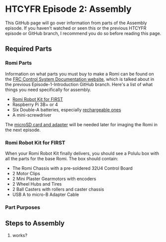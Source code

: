 # HTCYFR Episode 2: Assembly

This GitHub page will go over information from parts of the Assembly episode. If you haven't watched or seen this or the previous HTCYFR episode or GitHub branch, I recommend you do so before reading this page.

## Required Parts

### Romi Parts

Information on what parts you must buy to make a Romi can be found on the [FRC Control System Documentation website](https://docs.wpilib.org/en/stable/docs/romi-robot/hardware.html), which is talked about in the previous Episode-1-Introduction GitHub branch. Here's a list of what things you need specifically for assembly.

- [Romi Robot Kit for FIRST](https://www.pololu.com/product/4022)
- Raspberry Pi 3B+ or 4
- Six Double-A batteries, especially [rechargeable ones](https://www.amazon.com/gp/product/B07TW9T8JW/?th=1)
- A mini-screwdriver

The [microSD card and adapter](https://www.amazon.com/dp/B073K14CVB/) will be needed later for imaging the Romi in the next episode.

### Romi Robot Kit for FIRST

When your Romi Robot Kit finally delivers, you should see a Polulu box with all the parts for the base Romi. The box should contain:

- The Romi Chassis with a pre-soldered 32U4 Control Board
- 2 Motor Clips
- 2 Mini Plaster Gearmotors with encoders
- 2 Wheel Hubs and Tires
- 2 Ball Casters with rollers and caster chassis
- USB A to micro-B Adapter Cable

### Part Purposes

## Steps to Assembly
1. works?
